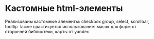 # Кастомные html-элементы
Реализованы кастомные элементы: checkbox group, select, scrollbar, tooltip
Также практикуется использование: масок для форм от сторонней библиотеки, карты от yandex
